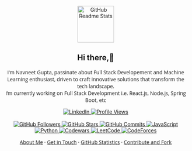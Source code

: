 <p align="center">
    <img width="100px" src="https://visualpharm.com/assets/720/Github-595b40b65ba036ed117d442f.svg" align="center" alt="GitHub Readme Stats" />
    <h2 align="center">
        Hi there,👋
    </h2>
    <p align="center" style="font-size: 14px; font-weight: 500; font-family: Open Sans, sans-serif;">
        I'm Navneet Gupta, passinate about Full Stack Developement and Machine Learning enthusiast, driven to craft innovative solutions that transform the tech landscape. <br> I’m currently working on Full Stack Development i.e. React.js, Node.js, Spring Boot, etc
    </p>
</p>

<p align="center">
    <a href="https://www.linkedin.com/in/navneetguptacse/">
        <img alt="LinkedIn" src="https://img.shields.io/badge/LinkedIn-0077B5?style=for-the-badge&logo=linkedin&logoColor=white" />
    </a>
    <a href="https://github.com/navneetguptacse/github-profile-views-counter">
        <img alt="Profile Views" src="https://komarev.com/ghpvc/?username=navneetguptacse&style=for-the-badge" />
    </a>
    <br />
    <br />
    <a href="https://github.com/navneetguptacse">
        <img alt="GitHub Followers" src="https://img.shields.io/github/followers/navneetguptacse?style=for-the-badge&logo=github&logoColor=white" />
    </a>
    <a href="https://github.com/navneetguptacse">
        <img alt="GitHub Stars" src="https://img.shields.io/github/stars/navneetguptacse?style=for-the-badge&logo=github&logoColor=white" />
    </a>
    <a href="https://github.com/navneetguptacse">
        <img alt="GitHub Commits" src="https://img.shields.io/github/commit-activity/m/navneetguptacse/navneetguptacse?style=for-the-badge&logo=github&logoColor=white" />
    </a>
    <a href="https://github.com/navneetguptacse">
            <img alt="JavaScript" src="https://img.shields.io/badge/JavaScript-100%25-yellow?style=for-the-badge&logo=javascript&logoColor=white" />
    </a>
    <a href="https://github.com/navneetguptacse">
        <img alt="Python" src="https://img.shields.io/badge/Python-80%25-blue?style=for-the-badge&logo=python&logoColor=white" />
    </a>
    <a href="https://www.codewars.com/users/navneetgupta_cse">
        <img alt="Codewars" src="https://img.shields.io/badge/Codewars-kyu%205-orange?style=for-the-badge&logo=codewars&logoColor=white" />
    </a>
    <a href="https://leetcode.com/navneetguptacse/">
        <img alt="LeetCode" src="https://img.shields.io/badge/LeetCode-100%25-green?style=for-the-badge&logo=leetcode&logoColor=white" />
    </a>
    <a href="https://codeforces.com/profile/navneetguptacse">
        <img alt="CodeForces" src="https://img.shields.io/badge/CodeForces-1600-blue?style=for-the-badge&logo=codeforces&logoColor=white" />
    </a>
    <br />
</p>

<p align="center" style="font-size: 14px; font-weight: 500; font-family: Open Sans, sans-serif;">
  <a href="#about-me">About Me</a>
  ·
  <a href="#get-in-touch">Get in Touch</a>
  ·
  <a href="#my-github-stats"> GitHub Statistics</a>
  ·
  <a href="#contribute-and-fork">Contribute and Fork</a>
</p>